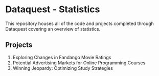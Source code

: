 # Dataquest - Statistics

This repository houses all of the code and projects completed through Dataquest covering an overview of statistics.  

## Projects

1. Exploring Changes in Fandango Movie Ratings
2. Potential Advertising Markets for Online Programming Courses
3. Winning Jeopardy: Optimizing Study Strategies
